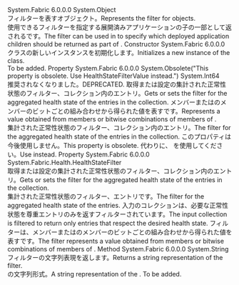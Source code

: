 <Type Name="DeployedApplicationHealthStatesFilter" FullName="System.Fabric.Health.DeployedApplicationHealthStatesFilter">
  <TypeSignature Language="C#" Value="public sealed class DeployedApplicationHealthStatesFilter" />
  <TypeSignature Language="ILAsm" Value=".class public auto ansi sealed beforefieldinit DeployedApplicationHealthStatesFilter extends System.Object" />
  <TypeSignature Language="DocId" Value="T:System.Fabric.Health.DeployedApplicationHealthStatesFilter" />
  <TypeSignature Language="VB.NET" Value="Public NotInheritable Class DeployedApplicationHealthStatesFilter" />
  <TypeSignature Language="F#" Value="type DeployedApplicationHealthStatesFilter = class" />
  <AssemblyInfo>
    <AssemblyName>System.Fabric</AssemblyName>
    <AssemblyVersion>6.0.0.0</AssemblyVersion>
  </AssemblyInfo>
  <Base>
    <BaseTypeName>System.Object</BaseTypeName>
  </Base>
  <Interfaces />
  <Docs>
    <summary>
      <para><span data-ttu-id="96b4f-101">フィルターを表す<see cref="T:System.Fabric.Health.DeployedApplicationHealthState" />オブジェクト。</span><span class="sxs-lookup"><span data-stu-id="96b4f-101">Represents the filter for <see cref="T:System.Fabric.Health.DeployedApplicationHealthState" /> objects.</span></span></para>
    </summary>
    <remarks><span data-ttu-id="96b4f-102">使用できるフィルター<see cref="T:System.Fabric.Description.ApplicationHealthQueryDescription" />を指定する展開済みアプリケーションの子の一部として返される<see cref="T:System.Fabric.Health.ApplicationHealth" />です。</span><span class="sxs-lookup"><span data-stu-id="96b4f-102">The filter can be used in <see cref="T:System.Fabric.Description.ApplicationHealthQueryDescription" /> to specify which deployed application children should be returned as part of <see cref="T:System.Fabric.Health.ApplicationHealth" />.</span></span></remarks>
  </Docs>
  <Members>
    <Member MemberName=".ctor">
      <MemberSignature Language="C#" Value="public DeployedApplicationHealthStatesFilter ();" />
      <MemberSignature Language="ILAsm" Value=".method public hidebysig specialname rtspecialname instance void .ctor() cil managed" />
      <MemberSignature Language="DocId" Value="M:System.Fabric.Health.DeployedApplicationHealthStatesFilter.#ctor" />
      <MemberSignature Language="VB.NET" Value="Public Sub New ()" />
      <MemberType>Constructor</MemberType>
      <AssemblyInfo>
        <AssemblyName>System.Fabric</AssemblyName>
        <AssemblyVersion>6.0.0.0</AssemblyVersion>
      </AssemblyInfo>
      <Parameters />
      <Docs>
        <summary>
          <para><span data-ttu-id="96b4f-103"><see cref="T:System.Fabric.Health.DeployedApplicationHealthStatesFilter" /> クラスの新しいインスタンスを初期化します。</span><span class="sxs-lookup"><span data-stu-id="96b4f-103">Initializes a new instance of the <see cref="T:System.Fabric.Health.DeployedApplicationHealthStatesFilter" /> class.</span></span></para>
        </summary>
        <remarks>To be added.</remarks>
      </Docs>
    </Member>
    <Member MemberName="HealthStateFilter">
      <MemberSignature Language="C#" Value="public long HealthStateFilter { get; set; }" />
      <MemberSignature Language="ILAsm" Value=".property instance int64 HealthStateFilter" />
      <MemberSignature Language="DocId" Value="P:System.Fabric.Health.DeployedApplicationHealthStatesFilter.HealthStateFilter" />
      <MemberSignature Language="VB.NET" Value="Public Property HealthStateFilter As Long" />
      <MemberSignature Language="F#" Value="member this.HealthStateFilter : int64 with get, set" Usage="System.Fabric.Health.DeployedApplicationHealthStatesFilter.HealthStateFilter" />
      <MemberType>Property</MemberType>
      <AssemblyInfo>
        <AssemblyName>System.Fabric</AssemblyName>
        <AssemblyVersion>6.0.0.0</AssemblyVersion>
      </AssemblyInfo>
      <Attributes>
        <Attribute>
          <AttributeName>System.Obsolete("This property is obsolete. Use HealthStateFilterValue instead.")</AttributeName>
        </Attribute>
      </Attributes>
      <ReturnValue>
        <ReturnType>System.Int64</ReturnType>
      </ReturnValue>
      <Docs>
        <summary>
          <para><span data-ttu-id="96b4f-104">推奨されなくなりました。</span><span class="sxs-lookup"><span data-stu-id="96b4f-104">DEPRECATED.</span></span> <span data-ttu-id="96b4f-105">取得または設定の集計された正常性状態のフィルター、<see cref="T:System.Fabric.Health.DeployedApplicationHealthState" />コレクション内のエントリ。</span><span class="sxs-lookup"><span data-stu-id="96b4f-105">Gets or sets the filter for the aggregated health state of the <see cref="T:System.Fabric.Health.DeployedApplicationHealthState" /> entries in the collection.</span></span> <span data-ttu-id="96b4f-106">メンバーまたはのメンバーのビットごとの組み合わせから得られた値を表す<see cref="T:System.Fabric.Health.HealthStateFilter" />です。</span><span class="sxs-lookup"><span data-stu-id="96b4f-106">Represents a value obtained from members or bitwise combinations of members of <see cref="T:System.Fabric.Health.HealthStateFilter" />.</span></span></para>
        </summary>
        <value>
          <para><span data-ttu-id="96b4f-107">集計された正常性状態のフィルター、<see cref="T:System.Fabric.Health.DeployedApplicationHealthState" />コレクション内のエントリ。</span><span class="sxs-lookup"><span data-stu-id="96b4f-107">The filter for the aggregated health state of the <see cref="T:System.Fabric.Health.DeployedApplicationHealthState" /> entries in the collection.</span></span></para>
        </value>
        <remarks><span data-ttu-id="96b4f-108">このプロパティは今後使用しません。</span><span class="sxs-lookup"><span data-stu-id="96b4f-108">This property is obsolete.</span></span> <span data-ttu-id="96b4f-109">代わりに、<see cref="P:System.Fabric.Health.DeployedApplicationHealthStatesFilter.HealthStateFilterValue" /> を使用してください。</span><span class="sxs-lookup"><span data-stu-id="96b4f-109">Use <see cref="P:System.Fabric.Health.DeployedApplicationHealthStatesFilter.HealthStateFilterValue" /> instead.</span></span></remarks>
      </Docs>
    </Member>
    <Member MemberName="HealthStateFilterValue">
      <MemberSignature Language="C#" Value="public System.Fabric.Health.HealthStateFilter HealthStateFilterValue { get; set; }" />
      <MemberSignature Language="ILAsm" Value=".property instance valuetype System.Fabric.Health.HealthStateFilter HealthStateFilterValue" />
      <MemberSignature Language="DocId" Value="P:System.Fabric.Health.DeployedApplicationHealthStatesFilter.HealthStateFilterValue" />
      <MemberSignature Language="VB.NET" Value="Public Property HealthStateFilterValue As HealthStateFilter" />
      <MemberSignature Language="F#" Value="member this.HealthStateFilterValue : System.Fabric.Health.HealthStateFilter with get, set" Usage="System.Fabric.Health.DeployedApplicationHealthStatesFilter.HealthStateFilterValue" />
      <MemberType>Property</MemberType>
      <AssemblyInfo>
        <AssemblyName>System.Fabric</AssemblyName>
        <AssemblyVersion>6.0.0.0</AssemblyVersion>
      </AssemblyInfo>
      <ReturnValue>
        <ReturnType>System.Fabric.Health.HealthStateFilter</ReturnType>
      </ReturnValue>
      <Docs>
        <summary>
            <span data-ttu-id="96b4f-110">取得または設定の集計された正常性状態のフィルター、<see cref="T:System.Fabric.Health.DeployedApplicationHealthState" />コレクション内のエントリ。</span><span class="sxs-lookup"><span data-stu-id="96b4f-110">Gets or sets the filter for the aggregated health state of the <see cref="T:System.Fabric.Health.DeployedApplicationHealthState" /> entries in the collection.</span></span> 
            </summary>
        <value><span data-ttu-id="96b4f-111">集計された正常性状態のフィルター、<see cref="T:System.Fabric.Health.DeployedApplicationHealthState" />エントリです。</span><span class="sxs-lookup"><span data-stu-id="96b4f-111">The filter for the aggregated health state of the <see cref="T:System.Fabric.Health.DeployedApplicationHealthState" /> entries.</span></span></value>
        <remarks><span data-ttu-id="96b4f-112">入力のコレクションは、必要な正常性状態を尊重エントリのみを返すフィルターされています。</span><span class="sxs-lookup"><span data-stu-id="96b4f-112">The input collection is filtered to return only entries that respect the desired health state.</span></span> <span data-ttu-id="96b4f-113">フィルターは、メンバーまたはのメンバーのビットごとの組み合わせから得られた値を表す<see cref="T:System.Fabric.Health.HealthStateFilter" />です。</span><span class="sxs-lookup"><span data-stu-id="96b4f-113">The filter represents a value obtained from members or bitwise combinations of members of <see cref="T:System.Fabric.Health.HealthStateFilter" />.</span></span></remarks>
      </Docs>
    </Member>
    <Member MemberName="ToString">
      <MemberSignature Language="C#" Value="public override string ToString ();" />
      <MemberSignature Language="ILAsm" Value=".method public hidebysig virtual instance string ToString() cil managed" />
      <MemberSignature Language="DocId" Value="M:System.Fabric.Health.DeployedApplicationHealthStatesFilter.ToString" />
      <MemberSignature Language="VB.NET" Value="Public Overrides Function ToString () As String" />
      <MemberSignature Language="F#" Value="override this.ToString : unit -&gt; string" Usage="deployedApplicationHealthStatesFilter.ToString " />
      <MemberType>Method</MemberType>
      <AssemblyInfo>
        <AssemblyName>System.Fabric</AssemblyName>
        <AssemblyVersion>6.0.0.0</AssemblyVersion>
      </AssemblyInfo>
      <ReturnValue>
        <ReturnType>System.String</ReturnType>
      </ReturnValue>
      <Parameters />
      <Docs>
        <summary>
            <span data-ttu-id="96b4f-114">フィルターの文字列表現を返します。</span><span class="sxs-lookup"><span data-stu-id="96b4f-114">Returns a string representation of the filter.</span></span>
            </summary>
        <returns><span data-ttu-id="96b4f-115"><see cref="T:System.Fabric.Health.DeployedApplicationHealthStatesFilter" /> の文字列形式。</span><span class="sxs-lookup"><span data-stu-id="96b4f-115">A string representation of the <see cref="T:System.Fabric.Health.DeployedApplicationHealthStatesFilter" />.</span></span></returns>
        <remarks>To be added.</remarks>
      </Docs>
    </Member>
  </Members>
</Type>